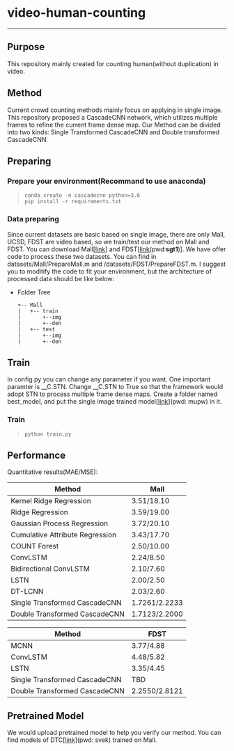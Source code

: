 # video-human-counting
---

## Purpose
This repository mainly created for counting human(without duplication) in video. 

## Method
Current crowd counting methods mainly focus on applying in single image. This repository proposed a CascadeCNN network, which utilizes multiple frames to refine the current frame dense map. Our Method can be divided into two kinds: Single Transformed CascadeCNN and Double transformed CascadeCNN.

## Preparing
### Prepare your environment(Recommand to use anaconda)
> ```shell
> conda create -n cascadecnn python=3.6
> pip install -r requirements.txt
> ```
### Data preparing
Since current datasets are basic based on single image, there are only Mall, UCSD, FDST are video based, so we train/test our method on Mall and FDST. You can download Mall[[link](http://personal.ie.cuhk.edu.hk/~ccloy/downloads_mall_dataset.html)] and FDST[[link](https://pan.baidu.com/share/init?surl=NNaJ1vtsxCPJUjDNhZ1sHA)(pwd:**sgt1**)]. We have offer code to process these two datasets. You can find in datasets/Mall/PrepareMall.m and /datasets/FDST/PrepareFDST.m. I suggest you to moditify the code to fit your environment, but the architecture of processed data should be like below:
- Folder Tree

    ```
    +-- Mall
    |   +-- train
    |       +--img
    |       +--den
    |   +-- test
    |       +--img
    |       +--den
    ```


## Train
In config.py you can change any parameter if you want. One important paramter is __C.STN. Change __C.STN to True so that the framework would adopt STN to process multiple frame dense maps. Create a folder named best_model, and put the single image trained model[[link](https://pan.baidu.com/s/1ld5s36CUFjcNDQMM2jlStw)](pwd: mupw) in it.
### Train
> ```shell
> python train.py
> ```

## Performance
Quantitative results(MAE/MSE):

|          Method                 | Mall         |
|---------------------------------|--------------|
| Kernel Ridge Regression         |3.51/18.10    |
| Ridge Regression                |3.59/19.00    |
| Gaussian Process Regression     |3.72/20.10    |
| Cumulative Attribute Regression |3.43/17.70    |
| COUNT Forest                    |2.50/10.00    |
| ConvLSTM                        |2.24/8.50     |
| Bidirectional ConvLSTM          |2.10/7.60     |
| LSTN                            |2.00/2.50     |
| DT-LCNN                         |2.03/2.60     |
| Single Transformed CascadeCNN   |1.7261/2.2233 |
| Double Transformed CascadeCNN   |1.7123/2.2000 |


|          Method                 | FDST         |
|---------------------------------|--------------|
| MCNN                            |3.77/4.88     |
| ConvLSTM                        |4.48/5.82     |
| LSTN                            |3.35/4.45     |
| Single Transformed CascadeCNN   |TBD           |
| Double Transformed CascadeCNN   |2.2550/2.8121 |


## Pretrained Model
We would upload  pretrained model to help you verify our method. You can find models of DTC[[link](https://pan.baidu.com/s/1B3LUv5Qh_3IAZE5OGFEqLA)](pwd: svek) trained on Mall.

